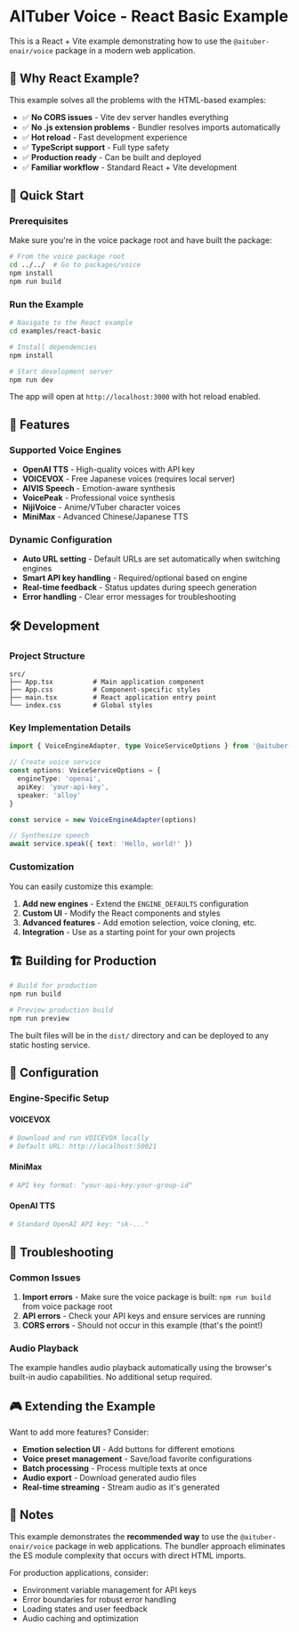 # AITuber Voice - React Basic Example

This is a React + Vite example demonstrating how to use the `@aituber-onair/voice` package in a modern web application.

## 🎯 Why React Example?

This example solves all the problems with the HTML-based examples:

- ✅ **No CORS issues** - Vite dev server handles everything
- ✅ **No .js extension problems** - Bundler resolves imports automatically  
- ✅ **Hot reload** - Fast development experience
- ✅ **TypeScript support** - Full type safety
- ✅ **Production ready** - Can be built and deployed
- ✅ **Familiar workflow** - Standard React + Vite development

## 🚀 Quick Start

### Prerequisites

Make sure you're in the voice package root and have built the package:

```bash
# From the voice package root
cd ../../  # Go to packages/voice
npm install
npm run build
```

### Run the Example

```bash
# Navigate to the React example
cd examples/react-basic

# Install dependencies
npm install

# Start development server
npm run dev
```

The app will open at `http://localhost:3000` with hot reload enabled.

## 🎤 Features

### Supported Voice Engines

- **OpenAI TTS** - High-quality voices with API key
- **VOICEVOX** - Free Japanese voices (requires local server)
- **AIVIS Speech** - Emotion-aware synthesis
- **VoicePeak** - Professional voice synthesis
- **NijiVoice** - Anime/VTuber character voices
- **MiniMax** - Advanced Chinese/Japanese TTS

### Dynamic Configuration

- **Auto URL setting** - Default URLs are set automatically when switching engines
- **Smart API key handling** - Required/optional based on engine
- **Real-time feedback** - Status updates during speech generation
- **Error handling** - Clear error messages for troubleshooting

## 🛠️ Development

### Project Structure

```
src/
├── App.tsx          # Main application component
├── App.css          # Component-specific styles  
├── main.tsx         # React application entry point
└── index.css        # Global styles
```

### Key Implementation Details

```typescript
import { VoiceEngineAdapter, type VoiceServiceOptions } from '@aituber-onair/voice'

// Create voice service
const options: VoiceServiceOptions = {
  engineType: 'openai',
  apiKey: 'your-api-key',
  speaker: 'alloy'
}

const service = new VoiceEngineAdapter(options)

// Synthesize speech
await service.speak({ text: 'Hello, world!' })
```

### Customization

You can easily customize this example:

1. **Add new engines** - Extend the `ENGINE_DEFAULTS` configuration
2. **Custom UI** - Modify the React components and styles
3. **Advanced features** - Add emotion selection, voice cloning, etc.
4. **Integration** - Use as a starting point for your own projects

## 🏗️ Building for Production

```bash
# Build for production
npm run build

# Preview production build
npm run preview
```

The built files will be in the `dist/` directory and can be deployed to any static hosting service.

## 🔧 Configuration

### Engine-Specific Setup

#### VOICEVOX
```bash
# Download and run VOICEVOX locally
# Default URL: http://localhost:50021
```

#### MiniMax
```bash
# API key format: "your-api-key:your-group-id"
```

#### OpenAI TTS
```bash
# Standard OpenAI API key: "sk-..."
```

## 🚨 Troubleshooting

### Common Issues

1. **Import errors** - Make sure the voice package is built: `npm run build` from voice package root
2. **API errors** - Check your API keys and ensure services are running
3. **CORS errors** - Should not occur in this example (that's the point!)

### Audio Playback

The example handles audio playback automatically using the browser's built-in audio capabilities. No additional setup required.

## 🎮 Extending the Example

Want to add more features? Consider:

- **Emotion selection UI** - Add buttons for different emotions
- **Voice preset management** - Save/load favorite configurations  
- **Batch processing** - Process multiple texts at once
- **Audio export** - Download generated audio files
- **Real-time streaming** - Stream audio as it's generated

## 📝 Notes

This example demonstrates the **recommended way** to use the `@aituber-onair/voice` package in web applications. The bundler approach eliminates the ES module complexity that occurs with direct HTML imports.

For production applications, consider:
- Environment variable management for API keys
- Error boundaries for robust error handling
- Loading states and user feedback
- Audio caching and optimization